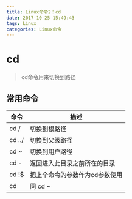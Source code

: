 ```yaml
---
title: Linux命令2：cd
date: 2017-10-25 15:49:43
tags: Linux
categories: Linux命令
---
```


# cd

> cd命令用来切换到路径

## 常用命令

命令 | 描述
---- | ----
cd / | 切换到根路径
cd ../ | 切换到父级路径
cd ~ | 切换到用户路径
cd - | 返回进入此目录之前所在的目录
cd !$ | 把上个命令的参数作为cd参数使用
cd | 同 cd ~